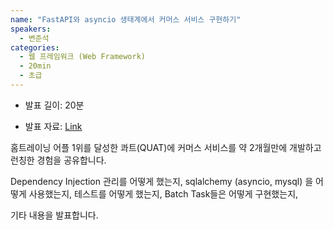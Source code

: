 ```yaml
---
name: "FastAPI와 asyncio 생태계에서 커머스 서비스 구현하기"
speakers:
  - 변준석
categories:
  - 웹 프레임워크 (Web Framework)
  - 20min
  - 초급
---
```


- 발표 길이: 20분

- 발표 자료: [Link](https://drive.google.com/file/d/1u5nF6vmCgZGE3rnoGQlGYVks9QFJoIDF/view)

홈트레이닝 어플 1위를 달성한 콰트(QUAT)에 커머스 서비스를 약 2개월만에 개발하고 런칭한 경험을 공유합니다. 

Dependency Injection 관리를 어떻게 했는지,
sqlalchemy (asyncio, mysql) 을 어떻게 사용했는지,
테스트를 어떻게 했는지,
Batch Task들은 어떻게 구현했는지, 

기타 내용을 발표합니다.
